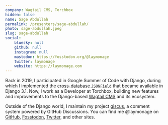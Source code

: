 ```yaml
---
company: Wagtail CMS, Torchbox
hidden: false
name: Sage Abdullah
permalink: /presenters/sage-abdullah/
photo: sage-abdullah.jpeg
slug: sage-abdullah
social:
    bluesky: null
    github: null
    instagram: null
    mastodon: https://fosstodon.org/@laymonage
    twitter: laymonage
    website: https://laymonage.com
---
```


Back in 2019, I participated in Google Summer of Code with Django, during which I implemented the [cross-database `JSONField`](https://docs.djangoproject.com/en/stable/ref/models/fields/#jsonfield) that became available in Django 3.1. Now, I work as a Developer at Torchbox, building new features and improvements to the Django-based [Wagtail CMS](https://wagtail.org) and its ecosystem.

Outside of the Django world, I maintain my project [giscus](https://giscus.app), a comment system powered by GitHub Discussions. You can find me @laymonage on [GitHub](https://github.com/laymonage), [Fosstodon](https://fosstodon.org/@laymonage), [Twitter](https://twitter.com/laymonage), and other sites.
